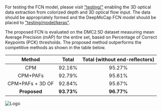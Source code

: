 For testing the FCN model, please visit ["testing/"](/testing/) enabling the 3D optical data extraction from colorized depth and 3D optical flow input. The data should be appropriately formed and the DeepMoCap FCN model should be placed to ["testing/model/keras"](/testing/model/keras).

The proposed FCN is evaluated on the DMC2.5D dataset measuring mean Average Precision (mAP) for the entire set, based on Percentage of Correct Keypoints (PCK) thresholds. The proposed method outperforms the competitive methods as shown in the table below.

| Method  | Total | Total (without end-reflectors) |
| :---: | :---: | :---: |
| CPM  | 92.16%  | 95.27% |
| CPM+PAFs  | 92.79\%  | 95.61% |
| CPM+PAFs + 3D OF  | 92.84\%  | 95.67% |
| **Proposed**  | **93.73%**  | **96.77%** |

![Logo](http://www.deepmocap.com/img/3D_all.png)

